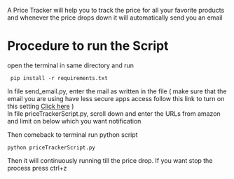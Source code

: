 A Price Tracker will help you to track the price for all your favorite products and whenever the price drops down it will automatically send you an email

# Procedure to run the Script

open the terminal in same directory and run
 
  ```
   pip install -r requirements.txt
  ```
 
 In file send_email.py, enter the mail as written in the file ( make sure that the email you are using have less secure apps access 
 follow this link to turn on this setting <a href="https://support.google.com/accounts/answer/6010255?hl=en">Click here</a> ) <br/>
 In file priceTrackerScript.py, scroll down and enter the URLs from amazon and limit on below which you want notification
 
 Then comeback to terminal run python script
 
   ```
   python priceTrackerScript.py
  ```
  
 Then it will continuously running till the price drop. If you want stop the process press ctrl+z 
